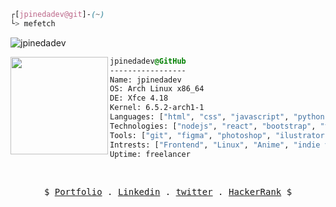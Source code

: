 ```css
┌[jpinedadev@git]-(~)
└> mefetch
```
 <p align="left"> <img src="https://komarev.com/ghpvc/?username=jpinedadev&label=Profile%20views&color=0e75b6&style=flat" alt="jpinedadev" /> </p>

<div style="display:block;text-align:left"><img align="left" src="https://user-images.githubusercontent.com/56447720/215329483-0f7dcda1-71a7-495a-9097-2393af297636.png" border="0" style="width:156px;">
  
  ```css
  jpinedadev@GitHub
  -----------------
  Name: jpinedadev
  OS: Arch Linux x86_64
  DE: Xfce 4.18
  Kernel: 6.5.2-arch1-1
  Languages: ["html", "css", "javascript", "python", "php", "sql"]
  Technologies: ["nodejs", "react", "bootstrap", "tailwind", "sass"]
  Tools: ["git", "figma", "photoshop", "ilustrator", "gimp", "inkscape"]
  Intrests: ["Frontend", "Linux", "Anime", "indie videogames"]  
  Uptime: freelancer
  ```
</div>

<br />
<p align="center">
  <samp>
    $   <a href="https://jpinedadev.github.io/" target="_blank">Portfolio</a> .
    <a href="https://linkedin.com/in/jpinedadev" target="_blank">Linkedin</a> .
    <a href="https://twitter.com/Jpinedadev" target="_blank">twitter</a> .
    <a href="https://www.hackerrank.com/jpinedadev" target="_blank">HackerRank</a> $
  </samp>
</p>
